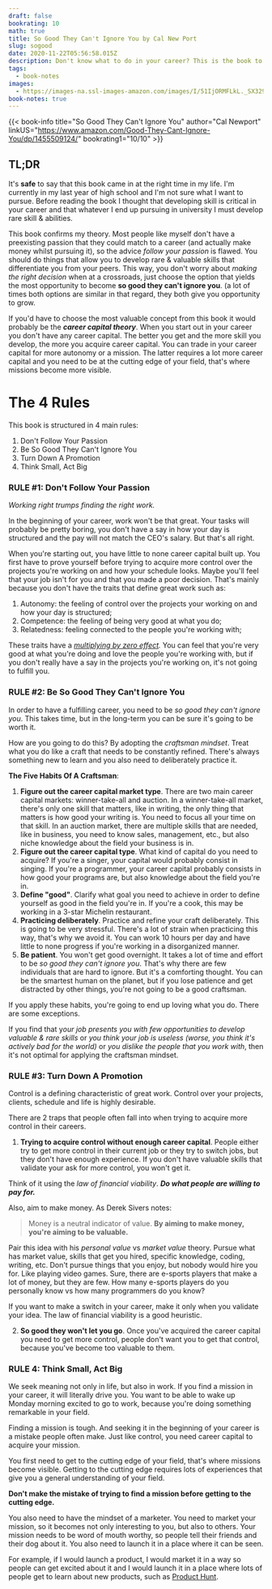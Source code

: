 ```yaml
---
draft: false
bookrating: 10
math: true
title: So Good They Can't Ignore You by Cal New Port
slug: sogood
date: 2020-11-22T05:56:58.015Z
description: Don't know what to do in your career? This is the book to read.
tags:
  - book-notes
images:
  - https://images-na.ssl-images-amazon.com/images/I/51IjORMFLkL._SX329_BO1,204,203,200_.jpg
book-notes: true
---
```

{{< book-info title="So Good They Can't Ignore You" author="Cal Newport" linkUS="https://www.amazon.com/Good-They-Cant-Ignore-You/dp/1455509124/" bookrating1="10/10" >}}

## TL;DR

It's **safe** to say that this book came in at the right time in my life. I'm currently in my last year of high school and I'm not sure what I want to pursue. Before reading the book I thought that developing skill is critical in your career and that whatever I end up pursuing in university I must develop rare skill & abilities.

This book confirms my theory. Most people like myself don't have a preexisting passion that they could match to a career (and actually make money whilst pursuing it), so the advice *follow your passion* is flawed. You should do things that allow you to develop rare & valuable skills that differentiate you from your peers. This way, you don't worry about *making the right decision* when at a crossroads, just choose the option that yields the most opportunity to become **so good they can't ignore you**. (a lot of times both options are similar in that regard, they both give you opportunity to grow.

If you'd have to choose the most valuable concept from this book it would probably be the ***career capital theory***. When you start out in your career you don't have any career capital. The better you get and the more skill you develop, the more you acquire career capital. You can trade in your career capital for more autonomy or a mission. The latter requires a lot more career capital and you need to be at the cutting edge of your field, that's where missions become more visible.

# The 4 Rules

This book is structured in 4 main rules:

1. Don't Follow Your Passion
2. Be So Good They Can't Ignore You
3. Turn Down A Promotion
4. Think Small, Act Big

### RULE #1: Don't Follow Your Passion

*Working right trumps finding the right work.*

In the beginning of your career, work won't be that great. Your tasks will probably be pretty boring, you don't have a say in how your day is structured and the pay will not match the CEO's salary. But that's all right.

When you're starting out, you have little to none career capital built up. You first have to prove yourself before trying to acquire more control over the projects you're working on and how your schedule looks. Maybe you'll feel that your job isn't for you and that you made a poor decision. That's mainly because you don't have the traits that define great work such as:

1. Autonomy: the feeling of control over the projects your working on and how your day is structured;
2. Competence: the feeling of being very good at what you do;
3. Relatedness: feeling connected to the people you're working with;

These traits have a *[multiplying by zero effect](https://fs.blog/2016/08/multiplicative-systems/).* You can feel that you're very good at what you're doing and love the people you're working with, but if you don't really have a say in the projects you're working on, it's not going to fulfill you.

### RULE #2: Be So Good They Can't Ignore You

In order to have a fulfilling career, you need to be *so good they can't ignore you*. This takes time, but in the long-term you can be sure it's going to be worth it.

How are you going to do this? By adopting the *craftsman mindset*. Treat what you do like a craft that needs to be constantly refined. There's always something new to learn and you also need to deliberately practice it.

**The Five Habits Of A Craftsman**:

1. **Figure out the career capital market type**. There are two main career capital markets: winner-take-all and auction. In a winner-take-all market, there's only one skill that matters, like in writing, the only thing that matters is how good your writing is. You need to focus all your time on that skill. In an auction market, there are multiple skills that are needed, like in business, you need to know sales, management, etc., but also niche knowledge about the field your business is in.
2. **Figure out the career capital type**. What kind of capital do you need to acquire? If you're a singer, your capital would probably consist in singing. If you're a programmer, your career capital probably consists in how good your programs are, but also knowledge about the field you're in.
3. **Define "good"**. Clarify what goal you need to achieve in order to define yourself as good in the field you're in. If you're a cook, this may be working in a 3-star Michelin restaurant.
4. **Practicing deliberately**. Practice and refine your craft deliberately. This is going to be very stressful. There's a lot of strain when practicing this way, that's why we avoid it. You can work 10 hours per day and have little to none progress if you're working in a disorganized manner.
5. **Be patient**. You won't get good overnight. It takes a lot of time and effort to be *so good they can't ignore you*. That's why there are few individuals that are hard to ignore. But it's a comforting thought. You can be the smartest human on the planet, but if you lose patience and get distracted by other things, you're not going to be a good craftsman.

If you apply these habits, you're going to end up loving what you do. There are some exceptions.

If you find that y*our job presents you with few opportunities to develop valuable & rare skills* or *you think your job is useless (worse, you think it's actively bad for the world)* or *you dislike the people that you work with*, then it's not optimal for applying the craftsman mindset.

### RULE #3: Turn Down A Promotion

Control is a defining characteristic of great work. Control over your projects, clients, schedule and life is highly desirable.

There are 2 traps that people often fall into when trying to acquire more control in their careers.

1. **Trying to acquire control without enough career capital**. People either try to get more control in their current job or they try to switch jobs, but they don't have enough experience. If you don't have valuable skills that validate your ask for more control, you won't get it. 

Think of it using the *law of financial viability*. ***Do what people are willing to pay for.***

Also, aim to make money. As Derek Sivers notes:

> Money is a neutral indicator of value. **By aiming to make money, you're aiming to be valuable.**

Pair this idea with his *personal value* vs *market value* theory. Pursue what has market value, skills that get you hired, specific knowledge, coding, writing, etc. Don't pursue things that you enjoy, but nobody would hire you for. Like playing video games. Sure, there are e-sports players that make a lot of money, but they are few. How many e-sports players do you personally know vs how many programmers do you know?

If you want to make a switch in your career, make it only when you validate your idea. The law of financial viability is a good heuristic.

2. **So good they won't let you go**. Once you've acquired the career capital you need to get more control, people don't want you to get that control, because you've become too valuable to them.

### RULE 4: Think Small, Act Big

We seek meaning not only in life, but also in work. If you find a mission in your career, it will literally drive you. You want to be able to wake up Monday morning excited to go to work, because you're doing something remarkable in your field.

Finding a mission is tough. And seeking it in the beginning of your career is a mistake people often make. Just like control, you need career capital to acquire your mission.

You first need to get to the cutting edge of your field, that's where missions become visible. Getting to the cutting edge requires lots of experiences that give you a general understanding of your field.

**Don't make the mistake of trying to find a mission before getting to the cutting edge.**

You also need to have the mindset of a marketer. You need to market your mission, so it becomes not only interesting to you, but also to others. Your mission needs to be word of mouth worthy, so people tell their friends and their dog about it. You also need to launch it in a place where it can be seen. 

For example, if I would launch a product, I would market it in a way so people can get excited about it and I would launch it in a place where lots of people get to learn about new products, such as [Product Hunt](https://producthunt.com).